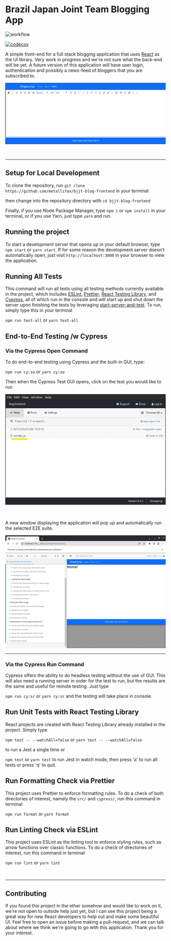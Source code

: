 
# Brazil Japan Joint Team Blogging App


![workflow](https://github.com/Metallifax/bjjt-blog-frontend/actions/workflows/build_test_react.yml/badge.svg)

[![codecov](https://codecov.io/gh/Metallifax/bjjt-blog-frontend/branch/master/graph/badge.svg?token=CL2Y0TODNS)](https://codecov.io/gh/Metallifax/bjjt-blog-frontend)

A simple front-end for a full stack blogging application that uses [React](https://reactjs.org/) as the 
UI library. Very work in progress and we're not sure what the back-end will be yet. A future version 
of this application will have user login, authentication and possibly a news-feed of bloggers that you are 
subscribed to.

![very early screen shot of the application](screens/github-screen.png)

<br>

---

## Setup for Local Development

To clone the repository, run `git clone https://github.com/metallifax/bjjt-blog-frontend` in your
terminal

then change into the repository directory with `cd bjjt-blog-frontend`

Finally, if you use Node Package Manager, type `npm i` or `npm install` in your terminal, 
or if you use Yarn, just type `yarn` and run.

## Running the project

To start a development server that opens up in your default browser, type `npm start` or `yarn start`. 
If for some reason the development server doesn't automatically open, just visit `http://localhost:3000` 
in your browser to view the application.

## Running All Tests

This command will run all tests using all testing methods currently available in the project, 
which includes [ESLint](https://eslint.org/), [Prettier](https://prettier.io/), 
[React Testing Library](https://testing-library.com/docs/react-testing-library/intro/), 
and [Cypress](https://www.cypress.io/), all of which run in the console and will start up and shut down 
the server upon finishing the tests by leveraging 
[start-server-and-test](https://github.com/bahmutov/start-server-and-test). To run, simply type this in 
your terminal 

`npm run test-all` or `yarn test-all`

## End-to-End Testing /w Cypress

### Via the Cypress Open Command

To do end-to-end testing using Cypress and the built-in GUI, type:

`npm run cy:so` or `yarn cy:so`

Then when the Cypress Test GUI opens, click on the test you would like to run

![Cypress example](screens/cypress-test-example.png)

<br>

A new window displaying the application will pop up and automatically run the selected E2E suite.

![Running the Cypress test](screens/cypress-run-test-example.png)

---

### Via the Cypress Run Command

Cypress offers the ability to do headless testing without the use of GUI. 
This will also need a running server in order for the test to run, but the results 
are the same and useful for remote testing. Just type 

`npm run cy:sr` or `yarn cy:sr` and the testing will take place in console.

## Run Unit Tests with React Testing Library

React projects are created with React Testing Library already installed in the project. Simply type

`npm test -- --watchAll=false` or `yarn test -- --watchAll=false` 

to run a Jest a single time or

`npm test` or `yarn test` to run Jest in watch mode, then press 'a' to run all tests or press 'q' to
quit.

## Run Formatting Check via Prettier

This project uses Prettier to enforce formatting rules. To do a check of both directories of interest, 
namely the `src/` and `cypress/`, run this command in terminal

`npm run format` or `yarn format`

## Run Linting Check via ESLint

This project uses ESLint as the linting tool to enforce styling rules, such as arrow functions over classic 
functions. To do a check of directories of interest, run this command in terminal

`npm run lint` or `yarn lint`

<br>

---

## Contributing

If you found this project in the ether somehow and would like to work on it, we're not open to outside help just yet, 
but I can see this project being a great way for new React developers to help out and make some beautiful UI. 
Feel free to open an issue before making a pull-request, and we can talk about where we think we're going to go with 
this application. Thank you for your interest.

<br>
